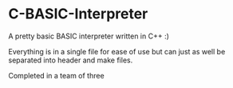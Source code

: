 # C-BASIC-Interpreter
A pretty basic BASIC interpreter written in C++ :)

Everything is in a single file for ease of use but can just as well be separated into header and make files.

Completed in a team of three
